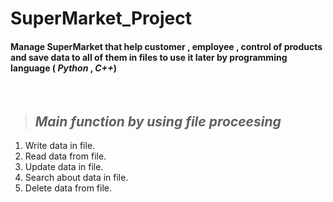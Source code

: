 # SuperMarket_Project <br>

#### Manage SuperMarket that help customer , employee , control of products and save data to all of them in files to use it later by programming language ( ***Python*** , ***C++***)   

<br>

> ##  ***Main function by using file proceesing*** <br>
1. Write data in file.
2. Read data from file.
3. Update data in file.
4. Search about data in file.
5. Delete data from file.


